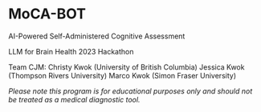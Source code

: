 # MoCA-BOT
AI-Powered Self-Administered Cognitive Assessment

LLM for Brain Health 2023 Hackathon

Team CJM:
Christy Kwok (University of British Columbia)
Jessica Kwok (Thompson Rivers University)
Marco Kwok (Simon Fraser University)

*Please note this program is for educational purposes only and should not be treated as a medical diagnostic tool.*


